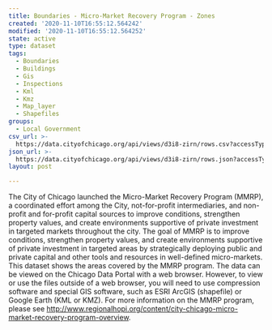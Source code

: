 ```yaml
---
title: Boundaries - Micro-Market Recovery Program - Zones
created: '2020-11-10T16:55:12.564242'
modified: '2020-11-10T16:55:12.564252'
state: active
type: dataset
tags:
  - Boundaries
  - Buildings
  - Gis
  - Inspections
  - Kml
  - Kmz
  - Map_layer
  - Shapefiles
groups:
  - Local Government
csv_url: >-
  https://data.cityofchicago.org/api/views/d3i8-zirn/rows.csv?accessType=DOWNLOAD
json_url: >-
  https://data.cityofchicago.org/api/views/d3i8-zirn/rows.json?accessType=DOWNLOAD
layout: post

---
```

The City of Chicago launched the Micro-Market Recovery Program (MMRP), a coordinated effort among the City, not-for-profit intermediaries, and non-profit and for-profit capital sources to improve conditions, strengthen property values, and create environments supportive of private investment in targeted markets throughout the city. The goal of MMRP is to improve conditions, strengthen property values, and create environments supportive of private investment in targeted areas by strategically deploying public and private capital and other tools and resources in well-defined micro-markets. This dataset shows the areas covered by the MMRP program. The data can be viewed on the Chicago Data Portal with a web browser. However, to view or use the files outside of a web browser, you will need to use compression software and special GIS software, such as ESRI ArcGIS (shapefile) or Google Earth (KML or KMZ).  For more information on the MMRP program, please see http://www.regionalhopi.org/content/city-chicago-micro-market-recovery-program-overview.
